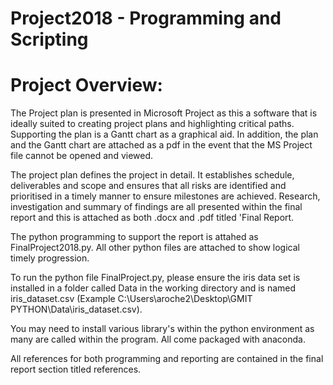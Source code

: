# Project2018 - Programming and Scripting

# Project Overview:
The Project plan is presented in Microsoft Project as this a software that is ideally suited to creating project plans and highlighting critical paths. Supporting the plan is a Gantt chart as a graphical aid. In addition, the plan and the Gantt chart are attached as a pdf in the event that the MS Project file cannot be opened and viewed.

The project plan defines the project in detail. It establishes schedule, deliverables and scope and ensures that all risks are identified and prioritised in a timely manner to ensure milestones are achieved.
Research, investigation and summary of findings are all presented within the final report and this is attached as both .docx and .pdf titled 'Final Report.

The python programming to support the report is attahed as FinalProject2018.py. All other python files are attached to show logical timely progression.

To run the python file FinalProject.py, please ensure the iris data set is installed in a folder called Data in the working directory and is named iris_dataset.csv (Example C:\Users\aroche2\Desktop\GMIT PYTHON\Data\iris_dataset.csv).

You may need to install various library's within the python environment as many are called within the program. All come packaged with anaconda.

All references for both programming and reporting are contained in the final report section titled references.


